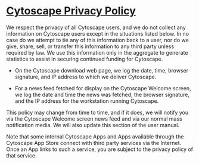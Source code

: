 
[Cytoscape Privacy Policy](http://wiki.cytoscape.org/Cytoscape_3/UserManual/Cytoscape_3/UserManual/Privacy)
===========================================================================================================

We respect the privacy of all Cytoscape users, and we do not collect any
information on Cytoscape users except in the situations listed below. In
no case do we attempt to tie any of this information back to a user, nor
do we give, share, sell, or transfer this information to any third party
unless required by law. We use this information only in the aggregate to
generate statistics to assist in securing continued funding for
Cytoscape.

-   On the Cytoscape download web page, we log the date, time, browser
    signature, and IP address to which we deliver Cytoscape.

-   For a news feed fetched for display on the Cytoscape Welcome screen,
    we log the date and time the news was fetched, the browser
    signature, and the IP address for the workstation running Cytoscape.

This policy may change from time to time, and if it does, we will notify
you via the Cytoscape Welcome screen news feed and via our normal mass
notification media. We will also update this section of the user manual.

Note that some internal Cytoscape Apps and Apps available through the
Cytoscape App Store connect with third party services via the Internet.
Once an App links to such a service, you are subject to the privacy
policy of that service.
